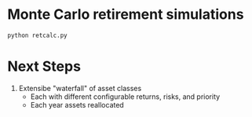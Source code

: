 # Monte Carlo retirement simulations


    python retcalc.py

# Next Steps
1. Extensibe "waterfall" of asset classes
    - Each with different configurable returns, risks, and priority
    - Each year assets reallocated